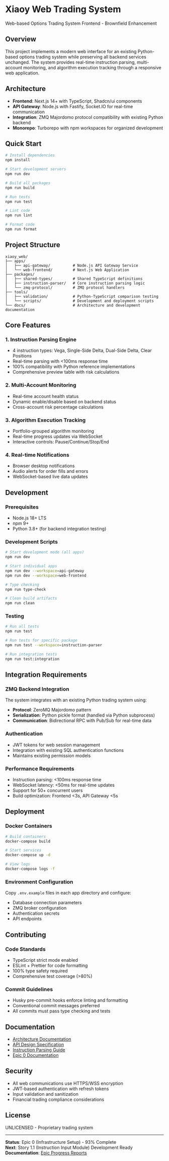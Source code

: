 # Xiaoy Web Trading System

Web-based Options Trading System Frontend - Brownfield Enhancement

## Overview

This project implements a modern web interface for an existing Python-based options trading system while preserving all backend services unchanged. The system provides real-time instruction parsing, multi-account monitoring, and algorithm execution tracking through a responsive web application.

## Architecture

- **Frontend**: Next.js 14+ with TypeScript, Shadcn/ui components
- **API Gateway**: Node.js with Fastify, Socket.IO for real-time communication  
- **Integration**: ZMQ Majordomo protocol compatibility with existing Python backend
- **Monorepo**: Turborepo with npm workspaces for organized development

## Quick Start

```bash
# Install dependencies
npm install

# Start development servers
npm run dev

# Build all packages
npm run build

# Run tests
npm run test

# Lint code
npm run lint

# Format code
npm run format
```

## Project Structure

```
xiaoy_web/
├── apps/
│   ├── api-gateway/          # Node.js API Gateway Service
│   └── web-frontend/         # Next.js Web Application
├── packages/
│   ├── shared-types/         # Shared TypeScript definitions
│   ├── instruction-parser/   # Core instruction parsing logic
│   └── zmq-protocol/         # ZMQ protocol handlers
├── tools/
│   ├── validation/           # Python-TypeScript comparison testing
│   └── scripts/              # Development and deployment scripts
└── docs/                     # Architecture and development documentation
```

## Core Features

### 1. Instruction Parsing Engine
- 4 instruction types: Vega, Single-Side Delta, Dual-Side Delta, Clear Positions
- Real-time parsing with <100ms response time
- 100% compatibility with Python reference implementations
- Comprehensive preview table with risk calculations

### 2. Multi-Account Monitoring
- Real-time account health status
- Dynamic enable/disable based on backend status
- Cross-account risk percentage calculations

### 3. Algorithm Execution Tracking
- Portfolio-grouped algorithm monitoring
- Real-time progress updates via WebSocket
- Interactive controls: Pause/Continue/Stop/End

### 4. Real-time Notifications
- Browser desktop notifications
- Audio alerts for order fills and errors
- WebSocket-based live data updates

## Development

### Prerequisites

- Node.js 18+ LTS
- npm 9+
- Python 3.8+ (for backend integration testing)

### Development Scripts

```bash
# Start development mode (all apps)
npm run dev

# Start individual apps
npm run dev --workspace=api-gateway
npm run dev --workspace=web-frontend

# Type checking
npm run type-check

# Clean build artifacts
npm run clean
```

### Testing

```bash
# Run all tests
npm run test

# Run tests for specific package
npm run test --workspace=instruction-parser

# Run integration tests
npm run test:integration
```

## Integration Requirements

### ZMQ Backend Integration

The system integrates with an existing Python trading system using:

- **Protocol**: ZeroMQ Majordomo pattern
- **Serialization**: Python pickle format (handled via Python subprocess)  
- **Communication**: Bidirectional RPC with Pub/Sub for real-time data

### Authentication

- JWT tokens for web session management
- Integration with existing SQL authentication functions
- Maintains existing permission models

### Performance Requirements

- Instruction parsing: <100ms response time
- WebSocket latency: <50ms for real-time updates
- Support for 50+ concurrent users
- Build optimization: Frontend <3s, API Gateway <5s

## Deployment

### Docker Containers

```bash
# Build containers
docker-compose build

# Start services
docker-compose up -d

# View logs
docker-compose logs -f
```

### Environment Configuration

Copy `.env.example` files in each app directory and configure:

- Database connection parameters
- ZMQ broker configuration
- Authentication secrets
- API endpoints

## Contributing

### Code Standards

- TypeScript strict mode enabled
- ESLint + Prettier for code formatting
- 100% type safety required
- Comprehensive test coverage (>80%)

### Commit Guidelines

- Husky pre-commit hooks enforce linting and formatting
- Conventional commit messages preferred
- All commits must pass type checking and tests

## Documentation

- [Architecture Documentation](./docs/brownfield-architecture.md)
- [API Design Specification](./docs/architecture/api-design-and-integration.md)
- [Instruction Parsing Guide](./docs/instruction-parsing/README.md)
- [Epic 0 Documentation](./docs/epics/epic-0/README.md)

## Security

- All web communications use HTTPS/WSS encryption
- JWT-based authentication with refresh tokens
- Input validation and sanitization
- Financial trading compliance considerations

## License

UNLICENSED - Proprietary trading system

---

**Status**: Epic 0 (Infrastructure Setup) - 93% Complete  
**Next**: Story 1.1 (Instruction Input Module) Development Ready  
**Documentation**: [Epic Progress Reports](./docs/epics/)